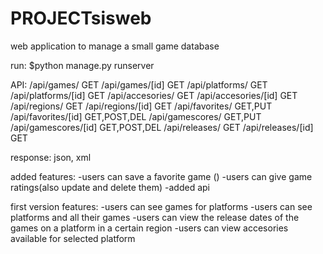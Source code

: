 # PROJECTsisweb
web application to manage a small game database

run:
$python manage.py runserver

API:
/api/games/             GET
/api/games/[id]         GET
/api/platforms/         GET
/api/platforms/[id]     GET
/api/accesories/        GET
/api/accesories/[id]    GET
/api/regions/           GET
/api/regions/[id]       GET
/api/favorites/         GET,PUT
/api/favorites/[id]     GET,POST,DEL
/api/gamescores/        GET,PUT
/api/gamescores/[id]    GET,POST,DEL
/api/releases/          GET
/api/releases/[id]      GET

response: json, xml

added features:
-users can save a favorite game ()
-users can give game ratings(also update and delete them)
-added api

first version features:
-users can see games for platforms
-users can see platforms and all their games
-users can view the release dates of the games on a platform in a certain region
-users can view accesories available for selected platform

